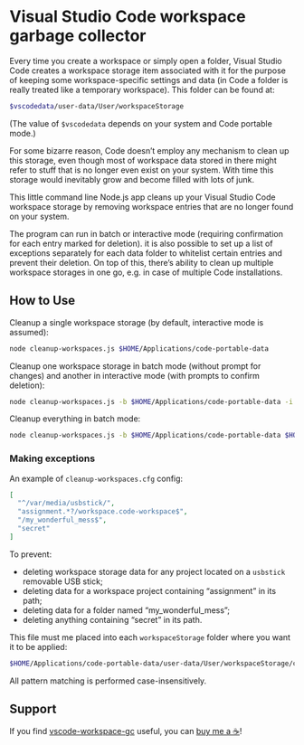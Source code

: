 # Visual Studio Code workspace garbage collector

Every time you create a workspace or simply open a folder, Visual Studio Code creates a workspace storage item associated with it for the purpose of keeping some workspace-specific settings and data (in Code a folder is really treated like a temporary workspace). This folder can be found at:

```sh
$vscodedata/user-data/User/workspaceStorage
```

(The value of `$vscodedata` depends on your system and Code portable mode.)

For some bizarre reason, Code doesn’t employ any mechanism to clean up this storage, even though most of workspace data stored in there might refer to stuff that is no longer even exist on your system. With time this storage would inevitably grow and become filled with lots of junk.

This little command line Node.js app cleans up your Visual Studio Code workspace storage by removing workspace entries that are no longer found on your system.

The program can run in batch or interactive mode (requiring confirmation for each entry marked for deletion). it is also possible to set up a list of exceptions separately for each data folder to whitelist certain entries and prevent their deletion. On top of this, there’s ability to clean up multiple workspace storages in one go, e.g. in case of multiple Code installations.

## How to Use

Cleanup a single workspace storage (by default, interactive mode is assumed):

```sh
node cleanup-workspaces.js $HOME/Applications/code-portable-data
```

Cleanup one workspace storage in batch mode (without prompt for changes) and another in interactive mode (with prompts to confirm deletion):

```sh
node cleanup-workspaces.js -b $HOME/Applications/code-portable-data -i $HOME/Applications/code-insiders-portable-data
```

Cleanup everything in batch mode:

```sh
node cleanup-workspaces.js -b $HOME/Applications/code-portable-data $HOME/Applications/code-insiders-portable-data
```

### Making exceptions

An example of `cleanup-workspaces.cfg` config:

```json
[
  "^/var/media/usbstick/",
  "assignment.*?/workspace.code-workspace$",
  "/my_wonderful_mess$",
  "secret"
]
```

To prevent:

  * deleting workspace storage data for any project located on a `usbstick` removable USB stick;
  * deleting data for a workspace project containing “assignment” in its path;
  * deleting data for a folder named “my_wonderful_mess”;
  * deleting anything containing “secret” in its path.

This file must me placed into each `workspaceStorage` folder where you want it to be applied:

```sh
$HOME/Applications/code-portable-data/user-data/User/workspaceStorage/cleanup-workspaces.cfg
```

All pattern matching is performed case-insensitively.

## Support

If you find [vscode-workspace-gc](https://github.com/ubihazard/vscode-workspace-gc) useful, you can [buy me a ☕](https://www.buymeacoffee.com/ubihazard "Show support")!
